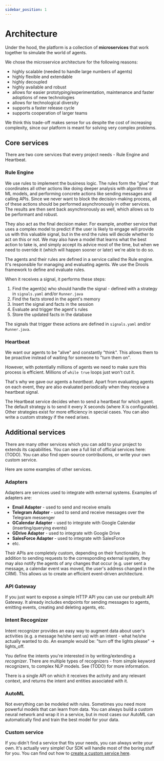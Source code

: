 ```yaml
---
sidebar_position: 1
---
```


# Architecture
Under the hood, the platform is a collection of **microservices** that work together to simulate the world of agents.

We chose the microservice architecture for the following reasons:
- highly scalable (needed to handle large numbers of agents)
- highly flexible and extendable
- highly decoupled
- highly available and robust
- allows for easier prototyping/experimentation, maintenance and faster adoptions of new technologies
- allows for technological diversity
- supports a faster release cycle
- supports cooperation of larger teams

We think this trade-off makes sense for us despite the cost of increasing complexity, since our platform is meant for solving very complex problems.

## Core services
There are two core services that every project needs - Rule Engine and Heartbeat.

### Rule Engine
We use rules to implement the business logic. The rules form the "glue" that coordinates all other actions like doing
deeper analysis with algorithms or ML models, and performing concrete actions like sending messages and calling APIs.
Since we never want to block the decision-making process, all of these actions should be performed asynchronously in
other services. The results are then sent back asynchronously as well, which allows us to be performant and robust.

They also act as the final decision maker. For example, another service that uses a complex model to predict if
the user is likely to engage will provide us with this valuable signal, but in the end the rules will decide whether
to act on this or not. We may also have a model that learns what the best action to take is, and simply accept its
advice most of the time, but when we need to override it (which will happen sooner or later) we're able to do so.

The agents and their rules are defined in a service called the Rule engine.
It's responsible for managing and evaluating agents. We use the Drools framework to define and evaluate rules.

When it receives a signal, it performs these steps:
1. Find the agent(s) who should handle the signal - defined with a strategy in `signals.yaml` and/or `Runner.java`
2. Find the facts stored in the agent's memory
3. Insert the signal and facts in the session
4. Evaluate and trigger the agent's rules
5. Store the updated facts in the database

The signals that trigger these actions are defined in `signals.yaml` and/or `Runner.java`.

### Heartbeat
We want our agents to be "alive" and constantly "think". This allows them to be proactive instead of waiting for someone
to "turn them on". 

However, with potentially millions of agents we need to make sure this process is efficient. Millions of `while true`
loops just won't cut it.

That's why we gave our agents a _heartbeat_. Apart from evaluating agents on each event, they are also evaluated periodically when they receive a heartbeat signal.

The Heartbeat service decides when to send a heartbeat for which agent. The default strategy is to send it every X seconds (where X is configurable).
Other strategies exist for more efficiency in special cases. You can also write a custom strategy if the need arises.


## Additional services
There are many other services which you can add to your project to extends its capabilities.
You can see a full list of official services here: (TODO). You can also find open-source contributions, or write your
own custom service.

Here are some examples of other services.

### Adapters
Adapters are services used to integrate with external systems.
Examples of adapters are:
- **Email Adapter** - used to send and receive emails
- **Telegram Adapter** - used to send and receive messages over the Telegram messenger
- **GCalendar Adapter** - used to integrate with Google Calendar (inserting/querying events)
- **GDrive Adapter** - used to integrate with Google Drive
- **SalesForce Adapter** - used to integrate with SalesForce
- etc.

Their APIs are completely custom, depending on their functionality. In addition to sending requests to the corresponding
external system, they may also notify the agents of any changes that occur (e.g. user sent a message, a calendar
event was moved, the user's address changed in the CRM). This allows us to create an efficient event-driven architecture.

### API Gateway
If you just want to expose a simple HTTP API you can use our prebuilt API Gateway. It already includes endpoints for
sending messages to agents, emitting events, creating and deleting agents, etc.

### Intent Recognizer
Intent recognizer provides an easy way to augment data about user's activities (e.g. a message he/she sent us) with an intent - what he/she actually wanted to do.
An example would be: "turn off the lights please" -> lights_off.

You define the intents you're interested in by writing/extending a _recognizer_. There are multiple types of recognizers - from simple keyword recognizers, to complex NLP models.
See (TODO) for more information.

There is a single API on which it receives the activity and any relevant context, and returns the intent and entities associated with it.

### AutoML
Not everything can be modeled with rules. Sometimes you need more powerful models that can learn from data.
You can always build a custom neural network and wrap it in a service, but in most cases our AutoML can automatically
find and train the best model for your data.

### Custom service
If you didn't find a service that fits your needs, you can always write your own. It's actually very simple!
Our SDK will handle most of the boring stuff for you. You can find out how to [create a custom service here](./service-creation).